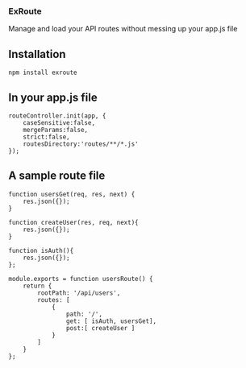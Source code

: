 ### ExRoute

Manage and load your API routes without messing up your app.js file


## Installation
```
npm install exroute
```

## In your app.js file
```
routeController.init(app, {
    caseSensitive:false,
    mergeParams:false,
    strict:false,
    routesDirectory:'routes/**/*.js'
});
```


## A sample route file
```
function usersGet(req, res, next) {
    res.json({});
}

function createUser(res, req, next){
    res.json({});
}

function isAuth(){
    res.json({});
};

module.exports = function usersRoute() {
    return {
        rootPath: '/api/users',
        routes: [
            {
                path: '/',
                get: [ isAuth, usersGet],
                post:[ createUser ]
            }
        ]
    }
};
```
